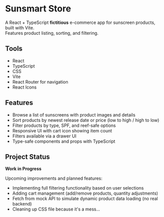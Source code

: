 # Sunsmart Store

A React + TypeScript **fictitious** e-commerce app for sunscreen products, built with Vite.  
Features product listing, sorting, and filtering.

## Tools

- React
- TypeScript
- CSS
- Vite
- React Router for navigation
- React Icons

## Features

- Browse a list of sunscreens with product images and details
- Sort products by newest release date or price (low to high / high to low)
- Filter products by type, SPF, and reef-safe options
- Responsive UI with cart icon showing item count
- Filters available via a drawer UI
- Type-safe components and props with TypeScript

## Project Status

**Work in Progress**

Upcoming improvements and planned features:

- Implementing full filtering functionality based on user selections
- Adding cart management (add/remove products, quantity adjustments)
- Fetch from mock API to simulate dynamic product data loading (no real backend)
- Cleaning up CSS file because it's a mess...
